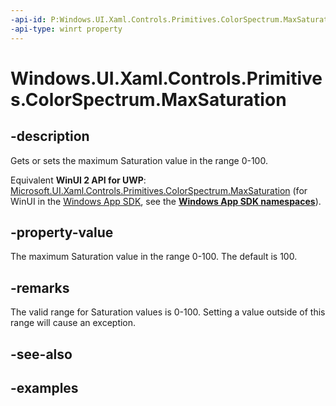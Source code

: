 ```yaml
---
-api-id: P:Windows.UI.Xaml.Controls.Primitives.ColorSpectrum.MaxSaturation
-api-type: winrt property
---
```


<!-- Property syntax.
public int MaxSaturation { get;  set; }
-->

# Windows.UI.Xaml.Controls.Primitives.ColorSpectrum.MaxSaturation

## -description

Gets or sets the maximum Saturation value in the range 0-100.

Equivalent **WinUI 2 API for UWP**: [Microsoft.UI.Xaml.Controls.Primitives.ColorSpectrum.MaxSaturation](/windows/winui/api/microsoft.ui.xaml.controls.primitives.colorspectrum.maxsaturation) (for WinUI in the [Windows App SDK](/windows/apps/windows-app-sdk/), see the **[Windows App SDK namespaces](/windows/windows-app-sdk/api/winrt/)**).

## -property-value

The maximum Saturation value in the range 0-100. The default is 100.

## -remarks

The valid range for Saturation values is 0-100. Setting a value outside of this range will cause an exception.

## -see-also

## -examples

